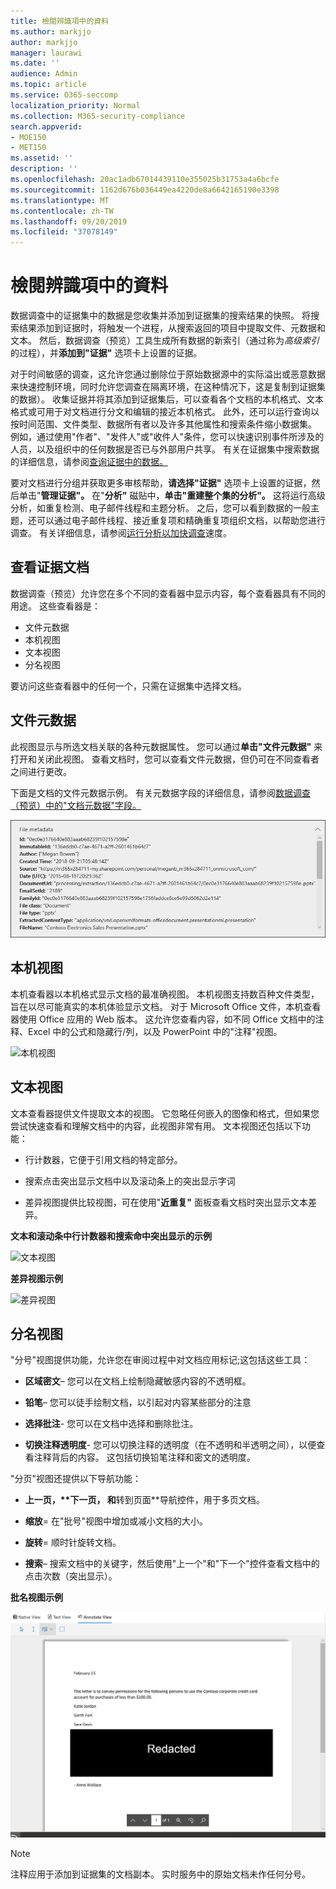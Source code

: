```yaml
---
title: 檢閱辨識項中的資料
ms.author: markjjo
author: markjjo
manager: laurawi
ms.date: ''
audience: Admin
ms.topic: article
ms.service: O365-seccomp
localization_priority: Normal
ms.collection: M365-security-compliance
search.appverid:
- MOE150
- MET150
ms.assetid: ''
description: ''
ms.openlocfilehash: 20ac1adb67014439110e355025b31753a4a6bcfe
ms.sourcegitcommit: 1162d676b036449ea4220de8a6642165190e3398
ms.translationtype: MT
ms.contentlocale: zh-TW
ms.lasthandoff: 09/20/2019
ms.locfileid: "37078149"
---
```

# <a name="review-the-data-in-evidence"></a>檢閱辨識項中的資料

数据调查中的证据集中的数据是您收集并添加到证据集的搜索结果的快照。 将搜索结果添加到证据时，将触发一个进程，从搜索返回的项目中提取文件、元数据和文本。 然后，数据调查（预览）工具生成所有数据的新索引（通过称为*高级索引*的过程），并**添加到"证据"** 选项卡上设置的证据。 

对于时间敏感的调查，这允许您通过删除位于原始数据源中的实际溢出或恶意数据来快速控制环境，同时允许您调查在隔离环境，在这种情况下，这是复制到证据集的数据）。 收集证据并将其添加到证据集后，可以查看各个文档的本机格式、文本格式或可用于对文档进行分文和编辑的接近本机格式。 此外，还可以运行查询以按时间范围、文件类型、数据所有者以及许多其他属性和搜索条件缩小数据集。 例如，通过使用"作者"、"发件人"或"收件人"条件，您可以快速识别事件所涉及的人员，以及组织中的任何数据是否已与外部用户共享。 有关在证据集中搜索数据的详细信息，请参阅[查询证据中的数据。](evidence-query.md)

要对文档进行分组并获取更多审核帮助，**请选择"证据"** 选项卡上设置的证据，然后单击"**管理证据"。** 在"**分析"** 磁贴中，**单击"重建整个集的分析"。** 这将运行高级分析，如重复检测、电子邮件线程和主题分析。 之后，您可以看到数据的一般主题，还可以通过电子邮件线程、接近重复项和精确重复项组织文档，以帮助您进行调查。 有关详细信息，请参阅[运行分析以加快调查](run-analytics-to-investigate-faster.md)速度。

## <a name="view-documents-in-evidence"></a>查看证据文档

数据调查（预览）允许您在多个不同的查看器中显示内容，每个查看器具有不同的用途。 这些查看器是：

- 文件元数据
- 本机视图
- 文本视图
- 分名视图

要访问这些查看器中的任何一个，只需在证据集中选择文档。

## <a name="file-metadata"></a>文件元数据

此视图显示与所选文档关联的各种元数据属性。 您可以通过**单击"文件元数据"** 来打开和关闭此视图。 查看文档时，您可以查看文件元数据，但仍可在不同查看者之间进行更改。

下面是文档的文件元数据示例。 有关元数据字段的详细信息，请参阅[数据调查（预览）中的"文档元数据"字段。](document-metadata-fields.md)

![文件元数据面板](media/Reviewimage2.png)

## <a name="native-view"></a>本机视图

本机查看器以本机格式显示文档的最准确视图。 本机视图支持数百种文件类型，旨在以尽可能真实的本机体验显示文档。 对于 Microsoft Office 文件，本机查看器使用 Office 应用的 Web 版本。 这允许您查看内容，如不同 Office 文档中的注释、Excel 中的公式和隐藏行/列，以及 PowerPoint 中的"注释"视图。

![本机视图
](media/Reviewimage3.png)

## <a name="text-view"></a>文本视图

文本查看器提供文件提取文本的视图。 它忽略任何嵌入的图像和格式，但如果您尝试快速查看和理解文档中的内容，此视图非常有用。 文本视图还包括以下功能：

  - 行计数器，它便于引用文档的特定部分。

  - 搜索点击突出显示文档中以及滚动条上的突出显示字词

  - 差异视图提供比较视图，可在使用"**近重复"** 面板查看文档时突出显示文本差异。

**文本和滚动条中行计数器和搜索命中突出显示的示例**

![文本视图
](media/Reviewimage4.png)

**差异视图示例**

![差异视图
](media/Reviewimage5.png)

## <a name="annotate-view"></a>分名视图

"分号"视图提供功能，允许您在审阅过程中对文档应用标记;这包括这些工具：

  - **区域密文**– 您可以在文档上绘制隐藏敏感内容的不透明框。

  - **铅笔**– 您可以徒手绘制文档，以引起对内容某些部分的注意

  - **选择批注**- 您可以在文档中选择和删除批注。

  - **切换注释透明度**- 您可以切换注释的透明度（在不透明和半透明之间），以便查看注释背后的内容。 这包括切换铅笔注释和密文的透明度。

"分页"视图还提供以下导航功能：

  - **上一页，****下一页，** 和**转到页面**导航控件，用于多页文档。

  - **缩放**= 在"批号"视图中增加或减小文档的大小。

  - **旋转**= 顺时针旋转文档。

  - **搜索**– 搜索文档中的关键字，然后使用"上一个"和"下一个"控件查看文档中的点击次数（突出显示）。

**批名视图示例**

![分名视图](media/Reviewimage1.png)

> [!NOTE]
> 注释应用于添加到证据集的文档副本。 实时服务中的原始文档未作任何分号。
